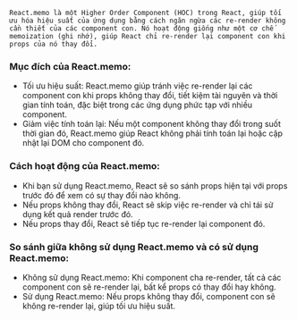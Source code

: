 ``
React.memo là một Higher Order Component (HOC) trong React, giúp tối ưu hóa hiệu suất của ứng dụng bằng cách ngăn ngừa các re-render không cần thiết của các component con. Nó hoạt động giống như một cơ chế memoization (ghi nhớ), giúp React chỉ re-render lại component con khi props của nó thay đổi.
``

### Mục đích của React.memo:
- Tối ưu hiệu suất: React.memo giúp tránh việc re-render lại các component con khi props không thay đổi, tiết kiệm tài nguyên và thời gian tính toán, đặc biệt trong các ứng dụng phức tạp với nhiều component.
- Giảm việc tính toán lại: Nếu một component không thay đổi trong suốt thời gian đó, React.memo giúp React không phải tính toán lại hoặc cập nhật lại DOM cho component đó.

### Cách hoạt động của React.memo:
- Khi bạn sử dụng React.memo, React sẽ so sánh props hiện tại với props trước đó để xem có sự thay đổi nào không.
- Nếu props không thay đổi, React sẽ skip việc re-render và chỉ tái sử dụng kết quả render trước đó.
- Nếu props thay đổi, React sẽ tiếp tục re-render lại component đó.

### So sánh giữa không sử dụng React.memo và có sử dụng React.memo:
- Không sử dụng React.memo:
Khi component cha re-render, tất cả các component con sẽ re-render lại, bất kể props có thay đổi hay không.
- Sử dụng React.memo:
Nếu props không thay đổi, component con sẽ không re-render lại, giúp tối ưu hiệu suất.